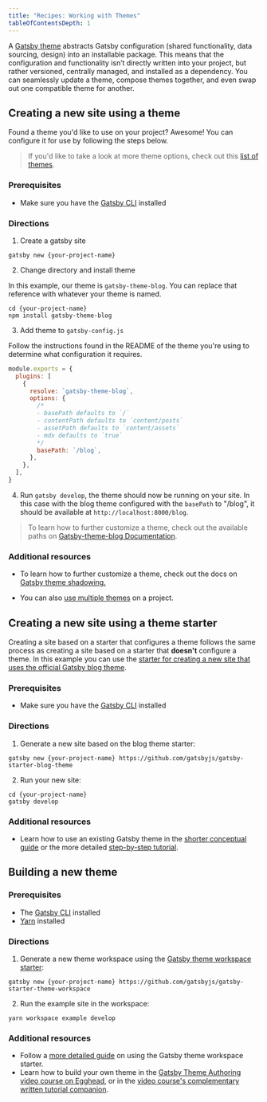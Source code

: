 ```yaml
---
title: "Recipes: Working with Themes"
tableOfContentsDepth: 1
---
```


A [Gatsby theme](/docs/themes/what-are-gatsby-themes) abstracts Gatsby configuration (shared functionality, data sourcing, design) into an installable package. This means that the configuration and functionality isn’t directly written into your project, but rather versioned, centrally managed, and installed as a dependency. You can seamlessly update a theme, compose themes together, and even swap out one compatible theme for another.

## Creating a new site using a theme

Found a theme you'd like to use on your project? Awesome! You can configure it for use by following the steps below.

> If you'd like to take a look at more theme options, check out this [list of themes](/plugins?=gatsby-theme).

### Prerequisites

- Make sure you have the [Gatsby CLI](/docs/gatsby-cli) installed

### Directions

1. Create a gatsby site

```shell
gatsby new {your-project-name}
```

2. Change directory and install theme

In this example, our theme is `gatsby-theme-blog`. You can replace that reference with whatever your theme is named.

```shell
cd {your-project-name}
npm install gatsby-theme-blog
```

3. Add theme to `gatsby-config.js`

Follow the instructions found in the README of the theme you're using to determine what configuration it requires.

```javascript:title=gatsby-config.js
module.exports = {
  plugins: [
    {
      resolve: `gatsby-theme-blog`,
      options: {
        /*
        - basePath defaults to `/`
        - contentPath defaults to `content/posts`
        - assetPath defaults to `content/assets`
        - mdx defaults to `true`
        */
        basePath: `/blog`,
      },
    },
  ],
}
```

4. Run `gatsby develop`, the theme should now be running on your site. In this case with the blog theme configured with the `basePath` to "/blog", it should be available at `http://localhost:8000/blog`.

> To learn how to further customize a theme, check out the available paths on [Gatsby-theme-blog Documentation](/packages/gatsby-theme-blog/#theme-options).

### Additional resources

- To learn how to further customize a theme, check out the docs on [Gatsby theme shadowing.](/docs/themes/shadowing/)

- You can also [use multiple themes](/docs/themes/using-multiple-gatsby-themes/) on a project.

## Creating a new site using a theme starter

Creating a site based on a starter that configures a theme follows the same process as creating a site based on a starter that **doesn't** configure a theme. In this example you can use the [starter for creating a new site that uses the official Gatsby blog theme](https://github.com/gatsbyjs/gatsby-starter-blog-theme).

### Prerequisites

- Make sure you have the [Gatsby CLI](/docs/gatsby-cli) installed

### Directions

1. Generate a new site based on the blog theme starter:

```shell
gatsby new {your-project-name} https://github.com/gatsbyjs/gatsby-starter-blog-theme
```

2. Run your new site:

```shell
cd {your-project-name}
gatsby develop
```

### Additional resources

- Learn how to use an existing Gatsby theme in the [shorter conceptual guide](/docs/themes/using-a-gatsby-theme) or the more detailed [step-by-step tutorial](/tutorial/using-a-theme).

## Building a new theme

<EggheadEmbed
  lessonLink="https://egghead.io/lessons/gatsby-use-the-gatsby-theme-workspace-starter-to-begin-building-a-new-theme"
  lessonTitle="Use the Gatsby Theme Workspace Starter to Begin Building a New Theme"
/>

### Prerequisites

- The [Gatsby CLI](/docs/gatsby-cli) installed
- [Yarn](https://yarnpkg.com/lang/en/docs/install/#mac-stable) installed

### Directions

1. Generate a new theme workspace using the [Gatsby theme workspace starter](https://github.com/gatsbyjs/gatsby-starter-theme-workspace):

```shell
gatsby new {your-project-name} https://github.com/gatsbyjs/gatsby-starter-theme-workspace
```

2. Run the example site in the workspace:

```shell
yarn workspace example develop
```

### Additional resources

- Follow a [more detailed guide](/docs/themes/building-themes/) on using the Gatsby theme workspace starter.
- Learn how to build your own theme in the [Gatsby Theme Authoring video course on Egghead](https://egghead.io/courses/gatsby-theme-authoring), or in the [video course's complementary written tutorial companion](/tutorial/building-a-theme).
